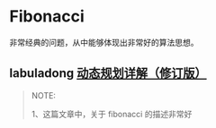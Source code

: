 # Fibonacci

非常经典的问题，从中能够体现出非常好的算法思想。





## **labuladong** [动态规划详解（修订版）](https://mp.weixin.qq.com/s/Cw39C9MY9Wr2JlcvBQZMcA)

> NOTE: 
>
> 1、这篇文章中，关于 fibonacci 的描述非常好